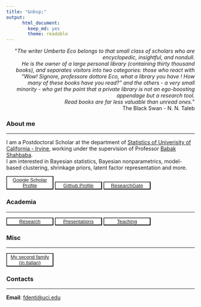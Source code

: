 ```yaml
---
title: "&nbsp;"
output: 
      html_document:
        keep_md: yes
        theme: readable
---
```


  
  <div style="text-align: right"> <p>&quot;<em>The writer Umberto Eco belongs to that small class of scholars who are encyclopedic, insightful, and nondull.<br>He is the owner of a large personal library (containing thirty thousand books), and separates visitors into two categories: those who react with “Wow! Signore, professore dottore Eco, what a library you have ! How many of these books have you read?” and the others - a very small minority - who get the point that a private library is not an ego-boosting appendage but a research tool.<br> Read books are far less valuable than unread ones.</em>&quot; <br> The Black Swan - N. N. Taleb</p>
  </div>
  
  
  
### About me
  
---
  
I am a Postdoctoral Scholar at the department of [Statistics of Univerisity of California - Irvine](https://www.stat.uci.edu/), working under the supervision of Professor [Babak Shahbaba](https://www.ics.uci.edu/~babaks/).  
I am interested in Bayesian statistics, Bayesian nonparametrics, model-based clustering, shrinkage priors, latent factor representation and more.  

<!---
* [Github Profile](https://github.com/Fradenti)
* [Google Scholar Profile](https://scholar.google.com/citations?user=DLiw19MAAAAJ&hl=en)
-->

<button type="button" name="button" class="btn" style="background-color:white;color:blue;width: 25%;">[Google Scholar Profile](https://scholar.google.com/citations?user=DLiw19MAAAAJ&hl=en)</button>
<button type="button" name="button" class="btn" style="background-color:white;color:blue;width: 25%;">[Github Profile](https://github.com/Fradenti)</button>
<button type="button" name="button" class="btn" style="background-color:white;color:blue;width: 25%;">[ResearchGate](https://www.researchgate.net/profile/Francesco-Denti-2)</button>


### Academia

---

<!---
* [Research](/Rmarkdowns/Research)
* [Presentations](/Rmarkdowns/ConferencesAndTalks)
* [Teaching](/Teaching)
--->

<button type="button" name="button" class="btn" style="background-color:white;color:blue;width: 25%;">[Research](/Rmarkdowns/Research)</button>
<button type="button" name="button" class="btn" style="background-color:white;color:blue;width: 25%;">[Presentations](/Rmarkdowns/ConferencesAndTalks)</button>
<button type="button" name="button" class="btn" style="background-color:white;color:blue;width: 25%;">[Teaching](/Teaching)</button>


### Misc

---

<button type="button" name="button" class="btn" style="background-color:white;color:blue;width: 25%;">[My second family (in italian)](http://www.compagniameteor.it/)</button>

### Contacts

---

**Email**: fdenti@uci.edu

